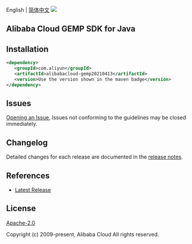English | [简体中文](README-CN.md)
![](https://aliyunsdk-pages.alicdn.com/icons/AlibabaCloud.svg)

## Alibaba Cloud GEMP SDK for Java

## Installation

```xml
<dependency>
   <groupId>com.aliyun</groupId>
   <artifactId>alibabacloud-gemp20210413</artifactId>
   <version>Use the version shown in the maven badge</version>
</dependency>
```

## Issues
[Opening an Issue](https://github.com/aliyun/alibabacloud-java-async-sdk/issues/new), Issues not conforming to the guidelines may be closed immediately.

## Changelog
Detailed changes for each release are documented in the [release notes](./ChangeLog.txt).

## References
* [Latest Release](https://github.com/aliyun/alibabacloud-async-java-sdk/)

## License
[Apache-2.0](http://www.apache.org/licenses/LICENSE-2.0)

Copyright (c) 2009-present, Alibaba Cloud All rights reserved.